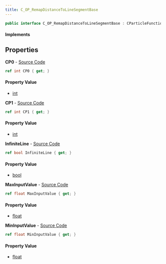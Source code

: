 ```yaml
---
title: C_OP_RemapDistanceToLineSegmentBase
---
```


```csharp
public interface C_OP_RemapDistanceToLineSegmentBase : CParticleFunctionOperator, CParticleFunction, ISchemaClass<CParticleFunction>, ISchemaClass<CParticleFunctionOperator>, ISchemaClass<C_OP_RemapDistanceToLineSegmentBase>, ISchemaField, ISchemaClass, INativeHandle
```

#### Implements

## Properties

**CP0** - [Source Code](https://github.com/swiftly-solution/swiftlys2/blob/master/managed/src/SwiftlyS2.Generated/Schemas/Interfaces/C_OP_RemapDistanceToLineSegmentBase.cs#L16)

```csharp
ref int CP0 { get; }
```

#### Property Value

- [int](https://learn.microsoft.com/dotnet/api/system.int32)

**CP1** - [Source Code](https://github.com/swiftly-solution/swiftlys2/blob/master/managed/src/SwiftlyS2.Generated/Schemas/Interfaces/C_OP_RemapDistanceToLineSegmentBase.cs#L18)

```csharp
ref int CP1 { get; }
```

#### Property Value

- [int](https://learn.microsoft.com/dotnet/api/system.int32)

**InfiniteLine** - [Source Code](https://github.com/swiftly-solution/swiftlys2/blob/master/managed/src/SwiftlyS2.Generated/Schemas/Interfaces/C_OP_RemapDistanceToLineSegmentBase.cs#L24)

```csharp
ref bool InfiniteLine { get; }
```

#### Property Value

- [bool](https://learn.microsoft.com/dotnet/api/system.boolean)

**MaxInputValue** - [Source Code](https://github.com/swiftly-solution/swiftlys2/blob/master/managed/src/SwiftlyS2.Generated/Schemas/Interfaces/C_OP_RemapDistanceToLineSegmentBase.cs#L22)

```csharp
ref float MaxInputValue { get; }
```

#### Property Value

- [float](https://learn.microsoft.com/dotnet/api/system.single)

**MinInputValue** - [Source Code](https://github.com/swiftly-solution/swiftlys2/blob/master/managed/src/SwiftlyS2.Generated/Schemas/Interfaces/C_OP_RemapDistanceToLineSegmentBase.cs#L20)

```csharp
ref float MinInputValue { get; }
```

#### Property Value

- [float](https://learn.microsoft.com/dotnet/api/system.single)

